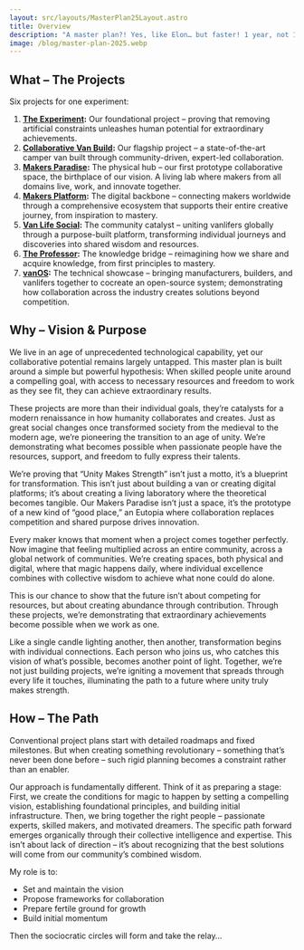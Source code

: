 ```yaml
---
layout: src/layouts/MasterPlan25Layout.astro
title: Overview
description: "A master plan?! Yes, like Elon… but faster! 1 year, not 10 😂 Wait! Didn’t he also say: “Most people overestimate what they can do in one year and underestimate what they can do in ten years.” 🤔 Well, what I plan here is not rocket science 😉"
image: /blog/master-plan-2025.webp
---
```



## What – The Projects

Six projects for one experiment:

1. **[The Experiment](/master-plan-2025/the-experiment):** Our foundational project – proving that removing artificial constraints unleashes human potential for extraordinary achievements.
2. **[Collaborative Van Build](/master-plan-2025/collaborative-van-build):** Our flagship project – a state-of-the-art camper van built through community-driven, expert-led collaboration.
3. **[Makers Paradise](/master-plan-2025/makers-paradise):** The physical hub – our first prototype collaborative space, the birthplace of our vision. A living lab where makers from all domains live, work, and innovate together.
4. **[Makers Platform](/master-plan-2025/makers-platform):** The digital backbone – connecting makers worldwide through a comprehensive ecosystem that supports their entire creative journey, from inspiration to mastery.
5. **[Van Life Social](/master-plan-2025/van-life-social):** The community catalyst – uniting vanlifers globally through a purpose-built platform, transforming individual journeys and discoveries into shared wisdom and resources.
6. **[The Professor](/master-plan-2025/the-professor):** The knowledge bridge – reimagining how we share and acquire knowledge, from first principles to mastery.
7. **[vanOS](/master-plan-2025/vanos):** The technical showcase – bringing manufacturers, builders, and vanlifers together to cocreate an open-source system; demonstrating how collaboration across the industry creates solutions beyond competition.


## Why – Vision & Purpose

We live in an age of unprecedented technological capability, yet our collaborative potential remains largely untapped. This master plan is built around a simple but powerful hypothesis: When skilled people unite around a compelling goal, with access to necessary resources and freedom to work as they see fit, they can achieve extraordinary results.

These projects are more than their individual goals, they’re catalysts for a modern renaissance in how humanity collaborates and creates. Just as great social changes once transformed society from the medieval to the modern age, we’re pioneering the transition to an age of unity. We’re demonstrating what becomes possible when passionate people have the resources, support, and freedom to fully express their talents.

We’re proving that “Unity Makes Strength” isn’t just a motto, it’s a blueprint for transformation. This isn’t just about building a van or creating digital platforms; it’s about creating a living laboratory where the theoretical becomes tangible. Our Makers Paradise isn’t just a space, it’s the prototype of a new kind of “good place,” an Eutopia where collaboration replaces competition and shared purpose drives innovation.

Every maker knows that moment when a project comes together perfectly. Now imagine that feeling multiplied across an entire community, across a global network of communities. We’re creating spaces, both physical and digital, where that magic happens daily, where individual excellence combines with collective wisdom to achieve what none could do alone.

This is our chance to show that the future isn’t about competing for resources, but about creating abundance through contribution. Through these projects, we’re demonstrating that extraordinary achievements become possible when we work as one.

Like a single candle lighting another, then another, transformation begins with individual connections. Each person who joins us, who catches this vision of what’s possible, becomes another point of light. Together, we’re not just building projects, we’re igniting a movement that spreads through every life it touches, illuminating the path to a future where unity truly makes strength.


## How – The Path

Conventional project plans start with detailed roadmaps and fixed milestones. But when creating something revolutionary – something that’s never been done before – such rigid planning becomes a constraint rather than an enabler.

Our approach is fundamentally different. Think of it as preparing a stage: First, we create the conditions for magic to happen by setting a compelling vision, establishing foundational principles, and building initial infrastructure. Then, we bring together the right people – passionate experts, skilled makers, and motivated dreamers. The specific path forward emerges organically through their collective intelligence and expertise. This isn’t about lack of direction – it’s about recognizing that the best solutions will come from our community’s combined wisdom.

My role is to:

- Set and maintain the vision
- Propose frameworks for collaboration
- Prepare fertile ground for growth
- Build initial momentum

Then the sociocratic circles will form and take the relay…
